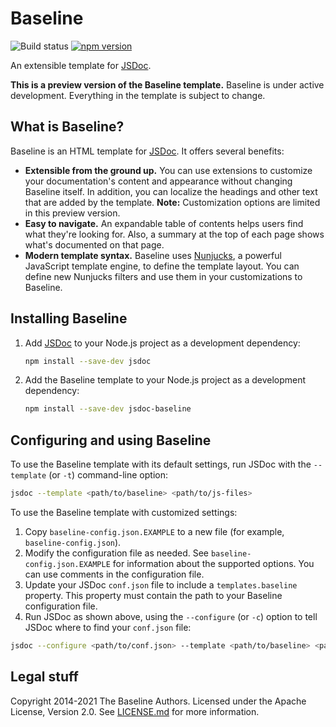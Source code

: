 # Baseline

![Build status](https://img.shields.io/github/workflow/status/hegemonic/jsdoc-baseline/build?style=flat-square)
[![npm version](https://img.shields.io/npm/v/jsdoc-baseline.svg?style=flat-square)](https://www.npmjs.org/package/jsdoc-baseline)

An extensible template for [JSDoc][jsdoc].

**This is a preview version of the Baseline template.** Baseline is under active development.
Everything in the template is subject to change.

## What is Baseline?

Baseline is an HTML template for [JSDoc][jsdoc]. It offers several benefits:

+ **Extensible from the ground up.** You can use extensions to customize your documentation's
content and appearance without changing Baseline itself. In addition, you can localize the headings
and other text that are added by the template. **Note:** Customization options are limited in this
preview version.
+ **Easy to navigate.** An expandable table of contents helps users find what they're looking for.
Also, a summary at the top of each page shows what's documented on that page.
+ **Modern template syntax.** Baseline uses [Nunjucks][nunjucks], a powerful JavaScript template
engine, to define the template layout. You can define new Nunjucks filters and use them in your
customizations to Baseline.

## Installing Baseline

1. Add [JSDoc][jsdoc] to your Node.js project as a development dependency:

    ```sh
    npm install --save-dev jsdoc
    ```

2. Add the Baseline template to your Node.js project as a development dependency:

    ```sh
    npm install --save-dev jsdoc-baseline
    ```

## Configuring and using Baseline

To use the Baseline template with its default settings, run JSDoc with the `--template` (or `-t`)
command-line option:

```sh
jsdoc --template <path/to/baseline> <path/to/js-files>
```

To use the Baseline template with customized settings:

1. Copy `baseline-config.json.EXAMPLE` to a new file (for example, `baseline-config.json`).
2. Modify the configuration file as needed. See `baseline-config.json.EXAMPLE` for information about
the supported options. You can use comments in the configuration file.
3. Update your JSDoc `conf.json` file to include a `templates.baseline` property. This property
must contain the path to your Baseline configuration file.
4. Run JSDoc as shown above, using the `--configure` (or `-c`) option to tell JSDoc where to find
your `conf.json` file:

```sh
jsdoc --configure <path/to/conf.json> --template <path/to/baseline> <path/to/js-files>
```

## Legal stuff

Copyright 2014-2021 The Baseline Authors. Licensed under the Apache License, Version 2.0. See
[LICENSE.md][license] for more information.

[jsdoc]: https://github.com/jsdoc/jsdoc
[license]: https://github.com/hegemonic/jsdoc-baseline/blob/master/LICENSE.md
[nunjucks]: https://mozilla.github.io/nunjucks/

